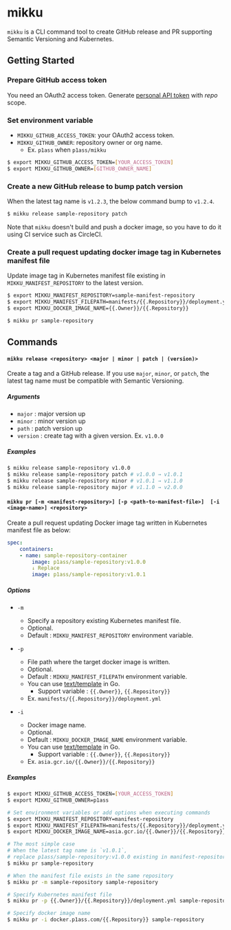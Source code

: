 # mikku

`mikku` is a CLI command tool to create GitHub release and PR supporting Semantic Versioning and Kubernetes.

## Getting Started

### Prepare GitHub access token

You need an OAuth2 access token. Generate [personal API token](https://github.com/settings/tokens) with *repo* scope.

### Set environment variable

- `MIKKU_GITHUB_ACCESS_TOKEN`: your OAuth2 access token.
- `MIKKU_GITHUB_OWNER`: repository owner or org name. 
    - Ex. `p1ass` when `p1ass/mikku`

```bash
$ export MIKKU_GITHUB_ACCESS_TOKEN=[YOUR_ACCESS_TOKEN]
$ export MIKKU_GITHUB_OWNER=[GITHUB_OWNER_NAME]
```

### Create a new GitHub release to bump patch version

When the latest tag name is `v1.2.3`, the below command bump to `v1.2.4`.

```bash
$ mikku release sample-repository patch
```

Note that `mikku` doesn't build and push a docker image, so you have to do it using CI service such as CircleCI.


### Create a pull request updating docker image tag in Kubernetes manifest file

Update image tag in Kubernetes manifest file existing in `MIKKU_MANIFEST_REPOSITORY` to the latest version.
```bash
$ export MIKKU_MANIFEST_REPOSITORY=sample-manifest-repository
$ export MIKKU_MANIFEST_FILEPATH=manifests/{{.Repository}}/deployment.yml
$ export MIKKU_DOCKER_IMAGE_NAME={{.Owner}}/{{.Repository}}

$ mikku pr sample-repository
```

## Commands

#### `mikku release <repository> <major | minor | patch | (version)>`

Create a tag and a GitHub release.
If you use `major`, `minor`, or `patch`, the latest tag name must be compatible with Semantic Versioning.

##### Arguments

- `major` : major version up
- `minor` : minor version up
- `path` : patch version up
- `version` : create tag with a given version. Ex. `v1.0.0`

##### Examples

```bash
$ mikku release sample-repository v1.0.0
$ mikku release sample-repository patch # v1.0.0 → v1.0.1
$ mikku release sample-repository minor # v1.0.1 → v1.1.0
$ mikku release sample-repository major # v1.1.0 → v2.0.0
```

#### `mikku pr [-m <manifest-repository>] [-p <path-to-manifest-file>]  [-i <image-name>] <repository>`

Create a pull request updating Docker image tag written in Kubernetes manifest file as below:

```yaml
spec:
    containers:
    - name: sample-repository-container
        image: p1ass/sample-repository:v1.0.0
        ↓ Replace
        image: p1ass/sample-repository:v1.0.1
```

##### Options

- `-m`
    - Specify a repository existing Kubernetes manifest file.
    - Optional. 
    - Default : `MIKKU_MANIFEST_REPOSITORY` environment variable.

- `-p` 
	- File path where the target docker image is written. 
    - Optional. 
    - Default : `MIKKU_MANIFEST_FILEPATH` environment variable.
    - You can use [text/template](https://golang.org/pkg/text/template/) in Go.
        - Support variable : `{{.Owner}}`, `{{.Repository}}`
    - Ex. `manifests/{{.Repository}}/deployment.yml`

- `-i`
	- Docker image name.
	- Optional. 
    - Default : `MIKKU_DOCKER_IMAGE_NAME` environment variable.
    - You can use [text/template](https://golang.org/pkg/text/template/) in Go.
        - Support variable : `{{.Owner}}`, `{{.Repository}}`
    - Ex. `asia.gcr.io/{{.Owner}}/{{.Repository}}`



##### Examples

```bash
$ export MIKKU_GITHUB_ACCESS_TOKEN=[YOUR_ACCESS_TOKEN]
$ export MIKKU_GITHUB_OWNER=p1ass

# Set environment variables or add options when executing commands
$ export MIKKU_MANIFEST_REPOSITORY=manifest-repository
$ export MIKKU_MANIFEST_FILEPATH=manifests/{{.Repository}}/deployment.yml
$ export MIKKU_DOCKER_IMAGE_NAME=asia.gcr.io/{{.Owner}}/{{.Repository}}

# The most simple case
# When the latest tag name is `v1.0.1`,
# replace p1ass/sample-repository:v1.0.0 existing in manifest-repository to p1ass/sample-repository:v1.0.1.
$ mikku pr sample-repository

# When the manifest file exists in the same repository
$ mikku pr -m sample-repository sample-repository

# Specify Kubernetes manifest file
$ mikku pr -p {{.Owner}}/{{.Repository}}/deployment.yml sample-repository

# Specify docker image name
$ mikku pr -i docker.p1ass.com/{{.Repository}} sample-repository
```
